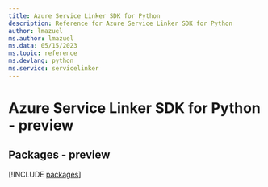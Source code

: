 ```yaml
---
title: Azure Service Linker SDK for Python
description: Reference for Azure Service Linker SDK for Python
author: lmazuel
ms.author: lmazuel
ms.data: 05/15/2023
ms.topic: reference
ms.devlang: python
ms.service: servicelinker
---
```

# Azure Service Linker SDK for Python - preview
## Packages - preview
[!INCLUDE [packages](service-linker-index.md)]